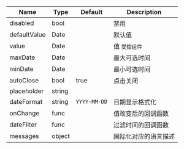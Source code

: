  Name | Type | Default | Description |
 ---- | ---- | ------- | ----------- |
 disabled | bool |  | 禁用
 defaultValue | Date | | 默认值 |
 value | Date |  | 值  `受控组件` |
 maxDate | Date | | 最大可选时间 |
 minDate | Date | | 最小可选时间 |
 autoClose| bool | true | 点击关闭 |
 placeholder | string | |
 dateFormat | string |  `YYYY-MM-DD` | 日期显示格式化
 onChange | func|   | 值改变后的回调函数
 dateFilter | func |  | 过滤时间的回调函数
 messages | object |  | 国际化对应的语言描述
